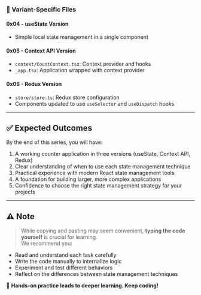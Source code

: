 
### 📁 Variant-Specific Files

#### 0x04 - useState Version
- Simple local state management in a single component

#### 0x05 - Context API Version
- `context/CountContext.tsx`: Context provider and hooks
- `_app.tsx`: Application wrapped with context provider

#### 0x06 - Redux Version
- `store/store.ts`: Redux store configuration
- Components updated to use `useSelector` and `useDispatch` hooks

---

## ✅ Expected Outcomes  
By the end of this series, you will have:

1. A working counter application in three versions (useState, Context API, Redux)  
2. Clear understanding of when to use each state management technique  
3. Practical experience with modern React state management tools  
4. A foundation for building larger, more complex applications  
5. Confidence to choose the right state management strategy for your projects

---

## ⚠️ Note  
> While copying and pasting may seem convenient, **typing the code yourself** is crucial for learning.  
We recommend you:

- Read and understand each task carefully  
- Write the code manually to internalize logic  
- Experiment and test different behaviors  
- Reflect on the differences between state management techniques

🧠 **Hands-on practice leads to deeper learning. Keep coding!**
